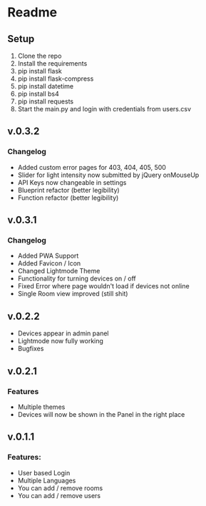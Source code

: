 # Readme
## Setup
1. Clone the repo
2. Install the requirements
3. pip install flask
4. pip install flask-compress
5. pip install datetime
6. pip install bs4
7. pip install requests   
8. Start the main.py and login with credentials from users.csv
## v.0.3.2
### Changelog
- Added custom error pages for 403, 404, 405, 500
- Slider for light intensity now submitted by jQuery onMouseUp
- API Keys now changeable in settings
- Blueprint refactor (better legibility)
- Function refactor (better legibility)
## v.0.3.1
### Changelog
- Added PWA Support
- Added Favicon / Icon
- Changed Lightmode Theme
- Functionality for turning devices on / off
- Fixed Error where page wouldn't load if devices not online
- Single Room view improved (still shit)
## v.0.2.2
- Devices appear in admin panel
- Lightmode now fully working
- Bugfixes
## v.0.2.1
### Features
- Multiple themes
- Devices will now be shown in the Panel in the right place
## v.0.1.1
### Features:
- User based Login
- Multiple Languages
- You can add / remove rooms
- You can add / remove users
